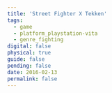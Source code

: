 ```yaml
---
title: 'Street Fighter X Tekken'
tags:
  - game
  - platform_playstation-vita
  - genre_fighting
digital: false
physical: true
guide: false
pending: false
date: 2016-02-13
permalink: false
---
```

